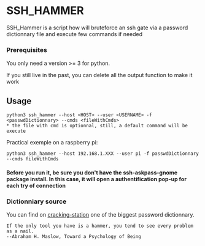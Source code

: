 # SSH_HAMMER

SSH_Hammer is a script how will bruteforce an ssh gate via a password dictionnary file and execute few commands if needed


### Prerequisites
You only need a version >= 3 for python.


If you still live in the past, you can delete all the output function to make it work


## Usage
```
python3 ssh_hammer --host <HOST> --user <USERNAME> -f <passwdDictionnary> --cmds <fileWithCmds>
* the file with cmd is optionnal, still, a default command will be execute
```

Practical exemple on a raspberry pi:
```
python3 ssh_hammer --host 192.168.1.XXX --user pi -f passwdDictionnary --cmds fileWithCmds
```


#### Before you run it, be sure you don't have the ssh-askpass-gnome package install. In this case, it will open a authentification pop-up for each try of connection



### Dictionniary source
You can find on [cracking-station](https://crackstation.net/buy-crackstation-wordlist-password-cracking-dictionary.htm) one of the biggest password dictionnary.






```
If the only tool you have is a hammer, you tend to see every problem as a nail.
--Abraham H. Maslow, Toward a Psychology of Being
```
